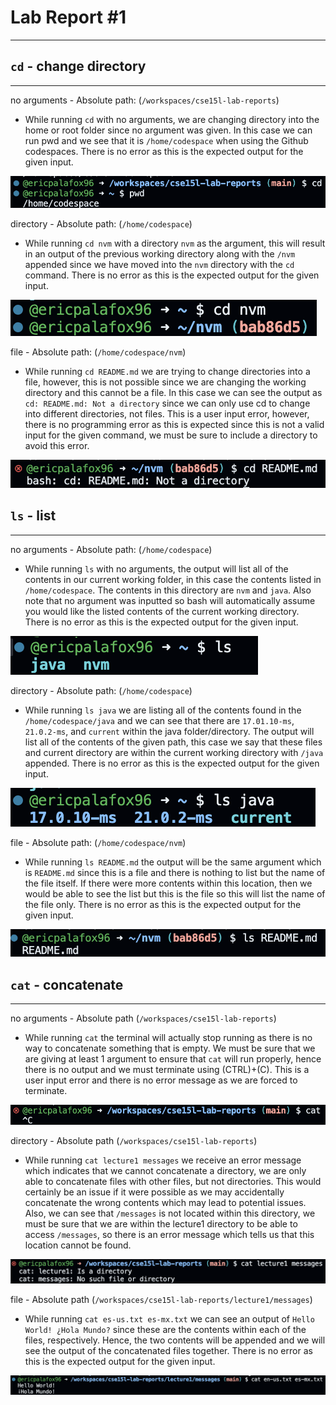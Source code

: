 # **Lab Report #1**
***

## ```cd``` - change directory
***

no arguments - Absolute path: (```/workspaces/cse15l-lab-reports```)
- While running ```cd``` with no arguments, we are changing directory into the home or root folder since no argument was given. In this case we can run pwd and we see that it is ```/home/codespace``` when using the Github codespaces. There is no error as this is the expected output for the given input.

![Image](cd1.png)

directory - Absolute path: (```/home/codespace```)
- While running ```cd nvm``` with a directory ```nvm``` as the argument, this will result in an output of the previous working directory along with the ```/nvm``` appended since we have moved into the ```nvm``` directory with the ```cd``` command. There is no error as this is the expected output for the given input.

![Image](cd2.png)

file - Absolute path: (```/home/codespace/nvm```)
- While running ```cd README.md``` we are trying to change directories into a file, however, this is not possible since we are changing the working directory and this cannot be a file. In this case we can see the output as ```cd: README.md: Not a directory``` since we can only use cd to change into different directories, not files. This is a user input error, however, there is no programming error as this is expected since this is not a valid input for the given command, we must be sure to include a directory to avoid this error.

![Image](cd3.png)

## ```ls``` - list
***

no arguments - Absolute path: (```/home/codespace```)
- While running ```ls``` with no arguments, the output will list all of the contents in our current working folder, in this case the contents listed in ```/home/codespace```. The contents in this directory are ```nvm``` and ```java```. Also note that no argument was inputted so bash will automatically assume you would like the listed contents of the current working directory. There is no error as this is the expected output for the given input.

![Image](ls1.png)

directory - Absolute path: (```/home/codespace```)
- While running ```ls java``` we are listing all of the contents found in the ```/home/codespace/java``` and we can see that there are ```17.01.10-ms```, ```21.0.2-ms```, and ```current``` within the java folder/directory. The output will list all of the contents of the given path, this case we say that these files and current directory are within the current working directory with ```/java``` appended. There is no error as this is the expected output for the given input.

![Image](ls2.png)

file - Absolute path: (```/home/codespace/nvm```)
- While running ```ls README.md``` the output will be the same argument which is ```README.md``` since this is a file and there is nothing to list but the name of the file itself. If there were more contents within this location, then we would be able to see the list but this is the file so this will list the name of the file only. There is no error as this is the expected output for the given input.

![Image](ls3.png)

## ```cat``` - concatenate
***

no arguments - Absolute path (```/workspaces/cse15l-lab-reports```)
- While running ```cat``` the terminal will actually stop running as there is no way to concatenate something that is empty. We must be sure that we are giving at least 1 argument to ensure that ```cat``` will run properly, hence there is no output and we must terminate using (CTRL)+(C). This is a user input error and there is no error message as we are forced to terminate.

![Image](cat1.png)

directory - Absolute path (```/workspaces/cse15l-lab-reports```)
- While running ```cat lecture1 messages``` we receive an error message which indicates that we cannot concatenate a directory, we are only able to concatenate files with other files, but not directories. This would certainly be an issue if it were possible as we may accidentally concatenate the wrong contents which may lead to potential issues. Also, we can see that ```/messages``` is not located within this directory, we must be sure that we are within the lecture1 directory to be able to access ```/messages```, so there is an error message which tells us that this location cannot be found.

![Image](cat2.png)

file - Absolute path (```/workspaces/cse15l-lab-reports/lecture1/messages```)
- While running ```cat es-us.txt es-mx.txt``` we can see an output of ```Hello World! ¿Hola Mundo?``` since these are the contents within each of the files, respectively. Hence, the two contents will be appended and we will see the output of the concatenated files together. There is no error as this is the expected output for the given input.

![Image](cat3.png)
